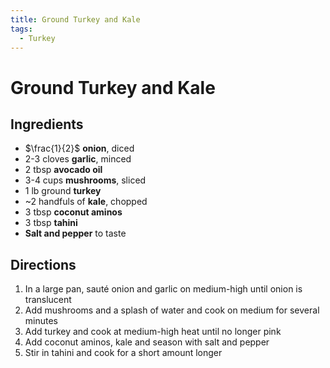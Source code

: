 ```yaml
---
title: Ground Turkey and Kale
tags:
  - Turkey
---
```


# Ground Turkey and Kale

## Ingredients
- $\frac{1}{2}$ **onion**, diced
- 2-3 cloves **garlic**, minced
- 2 tbsp **avocado oil**
- 3-4 cups **mushrooms**, sliced
- 1 lb ground **turkey**
- ~2 handfuls of **kale**, chopped
- 3 tbsp **coconut aminos**
- 3 tbsp **tahini**
- **Salt and pepper** to taste

## Directions
1. In a large pan, sauté onion and garlic on medium-high until onion is translucent
2. Add mushrooms and a splash of water and cook on medium for several minutes
3. Add turkey and cook at medium-high heat until no longer pink
4. Add coconut aminos, kale and season with salt and pepper
5. Stir in tahini and cook for a short amount longer
